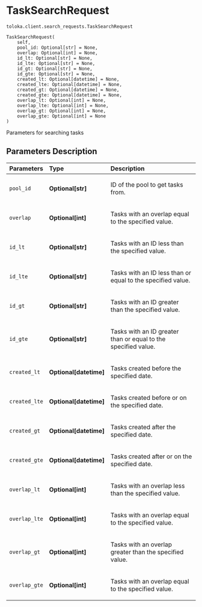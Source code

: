# TaskSearchRequest
`toloka.client.search_requests.TaskSearchRequest`

```
TaskSearchRequest(
    self,
    pool_id: Optional[str] = None,
    overlap: Optional[int] = None,
    id_lt: Optional[str] = None,
    id_lte: Optional[str] = None,
    id_gt: Optional[str] = None,
    id_gte: Optional[str] = None,
    created_lt: Optional[datetime] = None,
    created_lte: Optional[datetime] = None,
    created_gt: Optional[datetime] = None,
    created_gte: Optional[datetime] = None,
    overlap_lt: Optional[int] = None,
    overlap_lte: Optional[int] = None,
    overlap_gt: Optional[int] = None,
    overlap_gte: Optional[int] = None
)
```

Parameters for searching tasks

## Parameters Description

| Parameters | Type | Description |
| :----------| :----| :-----------|
`pool_id`|**Optional\[str\]**|<p>ID of the pool to get tasks from.</p>
`overlap`|**Optional\[int\]**|<p>Tasks with an overlap equal to the specified value.</p>
`id_lt`|**Optional\[str\]**|<p>Tasks with an ID less than the specified value.</p>
`id_lte`|**Optional\[str\]**|<p>Tasks with an ID less than or equal to the specified value.</p>
`id_gt`|**Optional\[str\]**|<p>Tasks with an ID greater than the specified value.</p>
`id_gte`|**Optional\[str\]**|<p>Tasks with an ID greater than or equal to the specified value.</p>
`created_lt`|**Optional\[datetime\]**|<p>Tasks created before the specified date.</p>
`created_lte`|**Optional\[datetime\]**|<p>Tasks created before or on the specified date.</p>
`created_gt`|**Optional\[datetime\]**|<p>Tasks created after the specified date.</p>
`created_gte`|**Optional\[datetime\]**|<p>Tasks created after or on the specified date.</p>
`overlap_lt`|**Optional\[int\]**|<p>Tasks with an overlap less than the specified value.</p>
`overlap_lte`|**Optional\[int\]**|<p>Tasks with an overlap equal to the specified value.</p>
`overlap_gt`|**Optional\[int\]**|<p>Tasks with an overlap greater than the specified value.</p>
`overlap_gte`|**Optional\[int\]**|<p>Tasks with an overlap equal to the specified value.</p>
